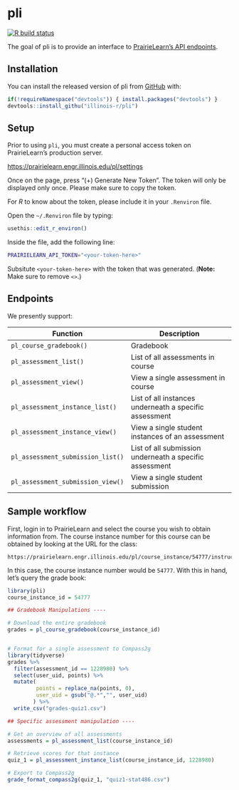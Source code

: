 
<!-- README.md is generated from README.Rmd. Please edit that file -->

# pli

<!-- badges: start -->

[![R build
status](https://github.com/illinois-r/pli/workflows/R-CMD-check/badge.svg)](https://github.com/illinois-r/pli)
<!-- badges: end -->

The goal of pli is to provide an interface to [PrairieLearn’s API
endpoints](https://prairielearn.readthedocs.io/en/latest/api/).

## Installation

You can install the released version of pli from
[GitHub](https://github.com/illinois-r/pli) with:

``` r
if(!requireNamespace("devtools")) { install.packages("devtools") }
devtools::install_githu("illinois-r/pli")
```

## Setup

Prior to using `pli`, you must create a personal access token on
PrairieLearn’s production server.

<https://prairielearn.engr.illinois.edu/pl/settings>

Once on the page, press “(+) Generate New Token”. The token will only be
displayed only once. Please make sure to copy the token.

For *R* to know about the token, please include it in your `.Renviron`
file.

Open the `~/.Renviron` file by typing:

``` r
usethis::edit_r_environ()
```

Inside the file, add the following line:

``` bash
PRAIRIELEARN_API_TOKEN="<your-token-here>"
```

Subsitute `<your-token-here>` with the token that was generated.
(**Note:** Make sure to remove `<>`.)

## Endpoints

We presently support:

| Function                          | Description                                             |
| --------------------------------- | ------------------------------------------------------- |
| `pl_course_gradebook()`           | Gradebook                                               |
| `pl_assessment_list()`            | List of all assessments in course                       |
| `pl_assessment_view()`            | View a single assessment in course                      |
| `pl_assessment_instance_list()`   | List of all instances underneath a specific assessment  |
| `pl_assessment_instance_view()`   | View a single student instances of an assessment        |
| `pl_assessment_submission_list()` | List of all submission underneath a specific assessment |
| `pl_assessment_submission_view()` | View a single student submission                        |

## Sample workflow

First, login in to PrairieLearn and select the course you wish to obtain
information from. The course instance number for this course can be
obtained by looking at the URL for the class:

    https://prairielearn.engr.illinois.edu/pl/course_instance/54777/instructor/instance_admin/assessments

In this case, the course instance number would be `54777`. With this in
hand, let’s query the grade book:

``` r
library(pli)
course_instance_id = 54777

## Gradebook Manipulations ---- 

# Download the entire gradebook
grades = pl_course_gradebook(course_instance_id)


# Format for a single assessment to Compass2g
library(tidyverse)
grades %>% 
  filter(assessment_id == 1228980) %>%
  select(user_uid, points) %>%
  mutate(
         points = replace_na(points, 0),
         user_uid = gsub("@.*","", user_uid)
        ) %>%
  write_csv("grades-quiz1.csv")

## Specific assessment manipulation ----

# Get an overview of all assessments
assessments = pl_assessment_list(course_instance_id)

# Retrieve scores for that instance
quiz_1 = pl_assessment_instance_list(course_instance_id, 1228980)

# Export to Compass2g
grade_format_compass2g(quiz_1, "quiz1-stat486.csv")
```

